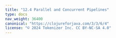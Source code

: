 ```yaml
---
title: "12.4 Parallel and Concurrent Pipelines"
type: docs
nav_weight: 36400
canonical: "https://clojureforjava.com/3/3/6/4"
license: "© 2024 Tokenizer Inc. CC BY-NC-SA 4.0"
---
```


